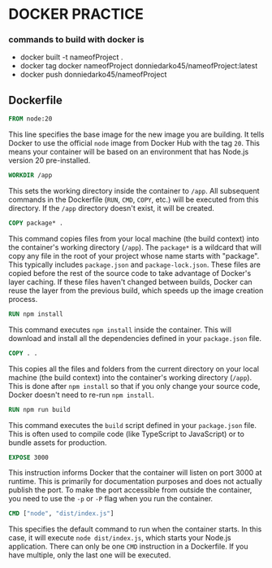 # DOCKER PRACTICE

### commands to build with docker is

- docker built -t nameofProject .
- docker tag docker nameofProject donniedarko45/nameofProject:latest
- docker push donniedarko45/nameofProject

## Dockerfile

```dockerfile
FROM node:20
```

This line specifies the base image for the new image you are building. It tells Docker to use the official `node` image from Docker Hub with the tag `20`. This means your container will be based on an environment that has Node.js version 20 pre-installed.

```dockerfile
WORKDIR /app
```

This sets the working directory inside the container to `/app`. All subsequent commands in the Dockerfile (`RUN`, `CMD`, `COPY`, etc.) will be executed from this directory. If the `/app` directory doesn't exist, it will be created.

```dockerfile
COPY package* .
```

This command copies files from your local machine (the build context) into the container's working directory (`/app`). The `package*` is a wildcard that will copy any file in the root of your project whose name starts with "package". This typically includes `package.json` and `package-lock.json`. These files are copied before the rest of the source code to take advantage of Docker's layer caching. If these files haven't changed between builds, Docker can reuse the layer from the previous build, which speeds up the image creation process.

```dockerfile
RUN npm install
```

This command executes `npm install` inside the container. This will download and install all the dependencies defined in your `package.json` file.

```dockerfile
COPY . .
```

This copies all the files and folders from the current directory on your local machine (the build context) into the container's working directory (`/app`). This is done after `npm install` so that if you only change your source code, Docker doesn't need to re-run `npm install`.

```dockerfile
RUN npm run build
```

This command executes the `build` script defined in your `package.json` file. This is often used to compile code (like TypeScript to JavaScript) or to bundle assets for production.

```dockerfile
EXPOSE 3000
```

This instruction informs Docker that the container will listen on port 3000 at runtime. This is primarily for documentation purposes and does not actually publish the port. To make the port accessible from outside the container, you need to use the `-p` or `-P` flag when you run the container.

```dockerfile
CMD ["node", "dist/index.js"]
```

This specifies the default command to run when the container starts. In this case, it will execute `node dist/index.js`, which starts your Node.js application. There can only be one `CMD` instruction in a Dockerfile. If you have multiple, only the last one will be executed.

